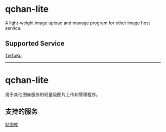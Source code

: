 qchan-lite
==========

A light-weight image upload and manage program for other image host service.


## Supported Service

[TieTuKu](http://tietuku.com)

----------
qchan-lite
==========

用于其他图床服务的轻量级图片上传和管理程序。

## 支持的服务

[贴图库](http://tietuku.com)
